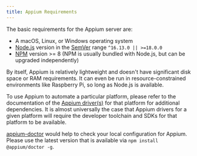 ```yaml
---
title: Appium Requirements
---
```


The basic requirements for the Appium server are:

* A macOS, Linux, or Windows operating system
* [Node.js](https://nodejs.org) version in the [SemVer](https://semver.org) range `^16.13.0 || >=18.0.0`
* [NPM](https://npmjs.com) version >= 8 (NPM is usually bundled with Node.js, but can be upgraded
independently)

By itself, Appium is relatively lightweight and doesn't have significant disk space or RAM
requirements. It can even be run in resource-constrained environments like Raspberry Pi, so long as
Node.js is available.

To use Appium to automate a particular platform, please refer to the documentation of the [Appium
driver(s)](../ecosystem/index.md#drivers) for that platform for additional dependencies. It is
almost universally the case that Appium drivers for a given platform will require the developer
toolchain and SDKs for that platform to be available.

[appium-doctor](https://github.com/appium/appium/tree/master/packages/doctor) would help 
to check your local configuration for Appium.
Please use the latest version that is available via `npm install @appium/doctor -g`.
